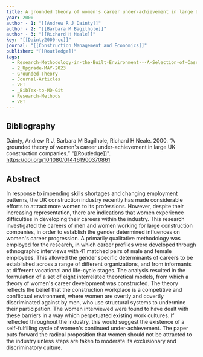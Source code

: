 ```yaml
---
title: A grounded theory of women's career under-achievement in large UK construction companies
year: 2000
author - 1: "[[Andrew R J Dainty]]"
author - 2: "[[Barbara M Bagilhole]]"
author - 3: "[[Richard H Neale]]"
key: "[[Dainty2000-cc]]"
journal: "[[Construction Management and Economics]]"
publisher: "[[Routledge]]"
tags:
  - Research-Methodology-in-the-Built-Environment---A-Selection-of-Case-Studies
  - 2_Upgrade-MAY-2023
  - Grounded-Theory
  - Journal-Articles
  - VET
  - _BibTex-to-MD-Git
  - Research-Methods
  - VET
---
```


## Bibliography
Dainty, Andrew R J, Barbara M Bagilhole, Richard H Neale. 2000. “A grounded theory of women's career under-achievement in large UK construction companies.” "[[Routledge]]". https://doi.org/10.1080/014461900370861

## Abstract
In response to impending skills shortages and changing employment patterns, the UK construction industry recently has made considerable efforts to attract more women to its professions. However, despite their increasing representation, there are indications that women experience difficulties in developing their careers within the industry. This research investigated the careers of men and women working for large construction companies, in order to establish the gender determined influences on women's career progression. A primarily qualitative methodology was employed for the research, in which career profiles were developed through ethnographic interviews with 41 matched pairs of male and female employees. This allowed the gender specific determinants of careers to be established across a range of different organizations, and from informants at different vocational and life-cycle stages. The analysis resulted in the formulation of a set of eight interrelated theoretical models, from which a theory of women's career development was constructed. The theory reflects the belief that the construction workplace is a competitive and conflictual environment, where women are overtly and covertly discriminated against by men, who use structural systems to undermine their participation. The women interviewed were found to have dealt with these barriers in a way which perpetuated existing work cultures. If reflected throughout the industry, this would suggest the existence of a self-fulfilling cycle of women's continued under-achievement. The paper puts forward the radical proposition that women should not be attracted to the industry unless steps are taken to moderate its exclusionary and discriminatory culture.